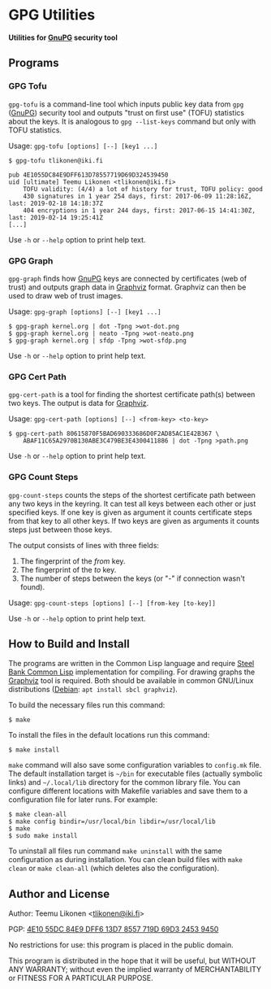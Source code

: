 GPG Utilities
=============

**Utilities for [GnuPG][] security tool**


Programs
--------

### GPG Tofu

`gpg-tofu` is a command-line tool which inputs public key data from
`gpg` ([GnuPG][]) security tool and outputs "trust on first use" (TOFU)
statistics about the keys. It is analogous to `gpg --list-keys` command
but only with TOFU statistics.

Usage: `gpg-tofu [options] [--] [key1 ...]`

    $ gpg-tofu tlikonen@iki.fi

    pub 4E1055DC84E9DFF613D78557719D69D324539450
    uid [ultimate] Teemu Likonen <tlikonen@iki.fi>
        TOFU validity: (4/4) a lot of history for trust, TOFU policy: good
        430 signatures in 1 year 254 days, first: 2017-06-09 11:28:16Z, last: 2019-02-18 14:18:37Z
        404 encryptions in 1 year 244 days, first: 2017-06-15 14:41:30Z, last: 2019-02-14 19:25:41Z
    [...]

Use `-h` or `--help` option to print help text.


### GPG Graph

`gpg-graph` finds how [GnuPG][] keys are connected by certificates (web
of trust) and outputs graph data in [Graphviz][] format. Graphviz can
then be used to draw web of trust images.

Usage: `gpg-graph [options] [--] [key1 ...]`

    $ gpg-graph kernel.org | dot -Tpng >wot-dot.png
    $ gpg-graph kernel.org | neato -Tpng >wot-neato.png
    $ gpg-graph kernel.org | sfdp -Tpng >wot-sfdp.png

Use `-h` or `--help` option to print help text.


### GPG Cert Path

`gpg-cert-path` is a tool for finding the shortest certificate path(s)
between two keys. The output is data for [Graphviz][].

Usage: `gpg-cert-path [options] [--] <from-key> <to-key>`

    $ gpg-cert-path 80615870F5BAD690333686D0F2AD85AC1E42B367 \
        ABAF11C65A2970B130ABE3C479BE3E4300411886 | dot -Tpng >path.png

Use `-h` or `--help` option to print help text.


### GPG Count Steps

`gpg-count-steps` counts the steps of the shortest certificate path
between any two keys in the keyring. It can test all keys between each
other or just specified keys. If one key is given as argument it counts
certificate steps from that key to all other keys. If two keys are given
as arguments it counts steps just between those keys.

The output consists of lines with three fields:

 1. The fingerprint of the *from* key.
 2. The fingerprint of the *to* key.
 3. The number of steps between the keys (or "-" if connection wasn't
    found).

Usage: `gpg-count-steps [options] [--] [from-key [to-key]]`

Use `-h` or `--help` option to print help text.


[GnuPG]:    https://gnupg.org/
[Graphviz]: https://graphviz.org/


How to Build and Install
------------------------

The programs are written in the Common Lisp language and require [Steel
Bank Common Lisp][SBCL] implementation for compiling. For drawing graphs
the [Graphviz][] tool is required. Both should be available in common
GNU/Linux distributions ([Debian][]: `apt install sbcl graphviz`).

To build the necessary files run this command:

    $ make

To install the files in the default locations run this command:

    $ make install

`make` command will also save some configuration variables to
`config.mk` file. The default installation target is `~/bin` for
executable files (actually symbolic links) and `~/.local/lib` directory
for the common library file. You can configure different locations with
Makefile variables and save them to a configuration file for later runs.
For example:

    $ make clean-all
    $ make config bindir=/usr/local/bin libdir=/usr/local/lib
    $ make
    $ sudo make install

To uninstall all files run command `make uninstall` with the same
configuration as during installation. You can clean build files with
`make clean` or `make clean-all` (which deletes also the configuration).

[SBCL]:     http://sbcl.org/
[Debian]:   https://www.debian.org/


Author and License
------------------

Author: Teemu Likonen <<tlikonen@iki.fi>>

PGP: [4E10 55DC 84E9 DFF6 13D7 8557 719D 69D3 2453 9450][PGP]

No restrictions for use: this program is placed in the public domain.

This program is distributed in the hope that it will be useful, but
WITHOUT ANY WARRANTY; without even the implied warranty of
MERCHANTABILITY or FITNESS FOR A PARTICULAR PURPOSE.

[PGP]: http://www.iki.fi/tlikonen/pgp-key.asc
